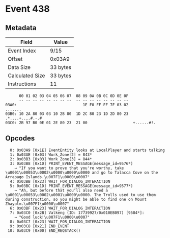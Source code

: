 # Event 438

## Metadata

| Field           | Value    |
|-----------------|----------|
| Event Index     | 9/15     |
| Offset          | 0x03A9   |
| Data Size       | 33 bytes |
| Calculated Size | 33 bytes |
| Instructions    | 11       |

```
      00 01 02 03 04 05 06 07  08 09 0A 0B 0C 0D 0E 0F
      -- -- -- -- -- -- -- --  -- -- -- -- -- -- -- --
03A0:                             1E F0 FF FF 7F 03 02           .......
03B0: 10 2A 80 03 03 10 2B 80  1D 2C 80 23 1D 2D 80 23  .*....+..,.#.-.#
03C0: 2B 97 B0 0E 01 2E 80 23  21 00                    +......#!.      
```

## Opcodes

```
  0: 0x03A9 [0x1E] EventEntity looks at LocalPlayer and starts talking
  1: 0x03AE [0x03] Work_Zone[2] = 843*
  2: 0x03B3 [0x03] Work_Zone[3] = 844*
  3: 0x03B8 [0x1D] PRINT_EVENT_MESSAGE(message_id=9576*)
    → "If you want to prove that you're worthy, take \u0001\u00053\u0002\u0000\u0000\u0000 and go to Talacca Cove on the Arrapago Islands.\u007F1\u0000\u0007"
  4: 0x03BB [0x23] WAIT_FOR_DIALOG_INTERACTION
  5: 0x03BC [0x1D] PRINT_EVENT_MESSAGE(message_id=9577*)
    → "Ah, but before that you'll also need a \u0001\u00053\u0002\u0001\u0000\u0000. The Trolls used to use them during construction, so you might be able to find one on Mount Zhayolm.\u007F1\u0000\u0007"
  6: 0x03BF [0x23] WAIT_FOR_DIALOG_INTERACTION
  7: 0x03C0 [0x2B] Valkeng (ID: 17739927/0x010EB097) [9584*]:
    → "Good luck!\u007F1\u0000\u0007"
  8: 0x03C7 [0x23] WAIT_FOR_DIALOG_INTERACTION
  9: 0x03C8 [0x21] END_EVENT
 10: 0x03C9 [0x00] END_REQSTACK()
```
